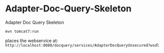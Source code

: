 Adapter-Doc-Query-Skeleton
==========================

Adapter Doc Query Skeleton

`` mvn tomcat7:run ``

places the webservice at: ``http://localhost:8080/docquery/services/AdapterDocQueryUnsecured?wsdl``
